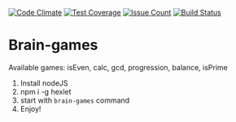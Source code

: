[![Code Climate](https://codeclimate.com/github/rdhlb/project-lvl1-s120/badges/gpa.svg)](https://codeclimate.com/github/rdhlb/project-lvl1-s120)
[![Test Coverage](https://codeclimate.com/github/rdhlb/project-lvl1-s120/badges/coverage.svg)](https://codeclimate.com/github/rdhlb/project-lvl1-s120/coverage)
[![Issue Count](https://codeclimate.com/github/rdhlb/project-lvl1-s120/badges/issue_count.svg)](https://codeclimate.com/github/rdhlb/project-lvl1-s120)
[![Build Status](https://travis-ci.org/rdhlb/project-lvl1-s120.svg?branch=master)](https://travis-ci.org/rdhlb/project-lvl1-s120)

Brain-games
======
Available games: isEven, calc, gcd, progression, balance, isPrime

1. Install nodeJS
2. npm i -g hexlet
3. start with ```brain-games``` command
4. Enjoy!